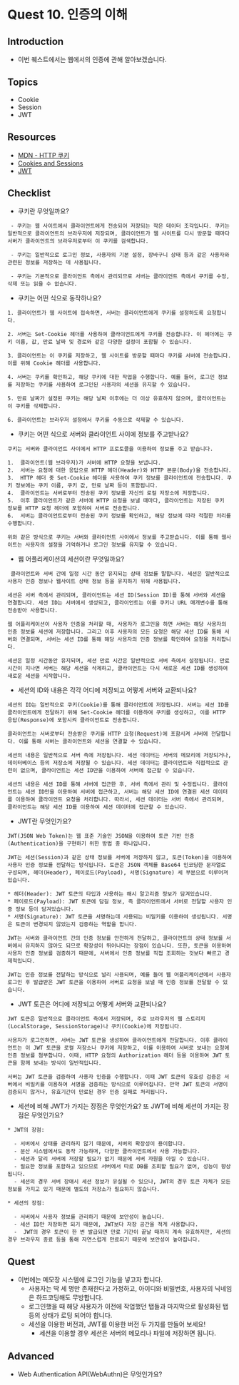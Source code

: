 # Quest 10. 인증의 이해

## Introduction
* 이번 퀘스트에서는 웹에서의 인증에 관해 알아보겠습니다.

## Topics
* Cookie
* Session
* JWT

## Resources
* [MDN - HTTP 쿠키](https://developer.mozilla.org/ko/docs/Web/HTTP/Cookies)
* [Cookies and Sessions](https://web.stanford.edu/~ouster/cgi-bin/cs142-fall10/lecture.php?topic=cookie)
* [JWT](https://jwt.io/)

## Checklist
* 쿠키란 무엇일까요?
```
 - 쿠키는 웹 사이트에서 클라이언트에게 전송되어 저장되는 작은 데이터 조각입니다. 쿠키는 일반적으로 클라이언트의 브라우저에 저장되며, 클라이언트가 웹 사이트를 다시 방문할 때마다 서버가 클라이언트의 브라우저로부터 이 쿠키를 검색합니다.

 - 쿠키는 일반적으로 로그인 정보, 사용자의 기본 설정, 장바구니 상태 등과 같은 사용자와 관련된 정보를 저장하는 데 사용됩니다. 

 - 쿠키는 기본적으로 클라이언트 측에서 관리되므로 서버는 클라이언트 측에서 쿠키를 수정, 삭제 또는 읽을 수 없습니다.

```
  * 쿠키는 어떤 식으로 동작하나요?

```
1. 클라이언트가 웹 사이트에 접속하면, 서버는 클라이언트에게 쿠키를 설정하도록 요청합니다.

2. 서버는 Set-Cookie 헤더를 사용하여 클라이언트에게 쿠키를 전송합니다. 이 헤더에는 쿠키 이름, 값, 만료 날짜 및 경로와 같은 다양한 설정이 포함될 수 있습니다.

3. 클라이언트는 이 쿠키를 저장하고, 웹 사이트를 방문할 때마다 쿠키를 서버에 전송합니다. 이를 위해 Cookie 헤더를 사용합니다.

4. 서버는 쿠키를 확인하고, 해당 쿠키에 대한 작업을 수행합니다. 예를 들어, 로그인 정보를 저장하는 쿠키를 사용하여 로그인된 사용자의 세션을 유지할 수 있습니다.

5. 만료 날짜가 설정된 쿠키는 해당 날짜 이후에는 더 이상 유효하지 않으며, 클라이언트는 이 쿠키를 삭제합니다.

6. 클라이언트는 브라우저 설정에서 쿠키를 수동으로 삭제할 수 있습니다.

```

  * 쿠키는 어떤 식으로 서버와 클라이언트 사이에 정보를 주고받나요?

``` 
쿠키는 서버와 클라이언트 사이에서 HTTP 프로토콜을 이용하여 정보를 주고 받습니다.

1.  클라이언트(웹 브라우저)가 서버에 HTTP 요청을 보냅니다.
2.  서버는 요청에 대한 응답으로 HTTP 헤더(Header)와 HTTP 본문(Body)을 전송합니다.
3.  HTTP 헤더 중 Set-Cookie 헤더를 사용하여 쿠키 정보를 클라이언트에 전송합니다. 쿠키 정보에는 쿠키 이름, 쿠키 값, 만료 날짜 등이 포함됩니다.
4.  클라이언트는 서버로부터 전송된 쿠키 정보를 자신의 로컬 저장소에 저장합니다.
5.  이후 클라이언트가 같은 서버에 HTTP 요청을 보낼 때마다, 클라이언트는 저장된 쿠키 정보를 HTTP 요청 헤더에 포함하여 서버로 전송합니다.
6.  서버는 클라이언트로부터 전송된 쿠키 정보를 확인하고, 해당 정보에 따라 적절한 처리를 수행합니다.

위와 같은 방식으로 쿠키는 서버와 클라이언트 사이에서 정보를 주고받습니다. 이를 통해 웹사이트는 사용자의 설정을 기억하거나 로그인 정보를 유지할 수 있습니다.

```

* 웹 어플리케이션의 세션이란 무엇일까요?
```
 클라이언트와 서버 간에 일정 시간 동안 유지되는 상태 정보를 말합니다. 세션은 일반적으로 사용자 인증 정보나 웹사이트 상태 정보 등을 유지하기 위해 사용됩니다.

세션은 서버 측에서 관리되며, 클라이언트는 세션 ID(Session ID)를 통해 서버와 세션을 연결합니다. 세션 ID는 서버에서 생성되고, 클라이언트는 이를 쿠키나 URL 매개변수를 통해 전송받아 사용합니다.

웹 어플리케이션이 사용자 인증을 처리할 때, 사용자가 로그인을 하면 서버는 해당 사용자의 인증 정보를 세션에 저장합니다. 그리고 이후 사용자의 모든 요청은 해당 세션 ID를 통해 서버와 연결되며, 서버는 세션 ID를 통해 해당 사용자의 인증 정보를 확인하여 요청을 처리합니다.

세션은 일정 시간동안 유지되며, 세션 만료 시간은 일반적으로 서버 측에서 설정됩니다. 만료 시간이 지나면 서버는 해당 세션을 삭제하고, 클라이언트는 다시 새로운 세션 ID를 생성하여 새로운 세션을 시작합니다.

```
  * 세션의 ID와 내용은 각각 어디에 저장되고 어떻게 서버와 교환되나요?
```
세션의 ID는 일반적으로 쿠키(Cookie)를 통해 클라이언트에 저장됩니다. 서버는 세션 ID를 클라이언트에게 전달하기 위해 Set-Cookie 헤더를 이용하여 쿠키를 생성하고, 이를 HTTP 응답(Response)에 포함시켜 클라이언트로 전송합니다.

클라이언트는 서버로부터 전송받은 쿠키를 HTTP 요청(Request)에 포함시켜 서버에 전달합니다. 이를 통해 서버는 클라이언트와 세션을 연결할 수 있습니다.

세션의 내용은 일반적으로 서버 측에 저장됩니다. 세션 데이터는 서버의 메모리에 저장되거나, 데이터베이스 등의 저장소에 저장될 수 있습니다. 세션 데이터는 클라이언트와 직접적으로 관련이 없으며, 클라이언트는 세션 ID만을 이용하여 서버에 접근할 수 있습니다.

세션의 내용은 세션 ID를 통해 서버에 접근한 후, 서버 측에서 관리 및 수정됩니다. 클라이언트는 세션 ID만을 이용하여 서버에 접근하고, 서버는 해당 세션 ID에 연결된 세션 데이터를 이용하여 클라이언트 요청을 처리합니다. 따라서, 세션 데이터는 서버 측에서 관리되며, 클라이언트는 해당 세션 ID를 이용하여 세션 데이터에 접근할 수 있습니다.

```

* JWT란 무엇인가요?
```
JWT(JSON Web Token)는 웹 표준 기술인 JSON을 이용하여 토큰 기반 인증(Authentication)을 구현하기 위한 방법 중 하나입니다.

JWT는 세션(Session)과 같은 상태 정보를 서버에 저장하지 않고, 토큰(Token)을 이용하여 사용자 인증 정보를 전달하는 방식입니다. 토큰은 JSON 객체를 Base64 인코딩한 문자열로 구성되며, 헤더(Header), 페이로드(Payload), 서명(Signature) 세 부분으로 이루어져 있습니다.

* 헤더(Header): JWT 토큰의 타입과 사용하는 해시 알고리즘 정보가 담겨있습니다.
* 페이로드(Payload): JWT 토큰에 담길 정보, 즉 클라이언트에서 서버로 전달할 사용자 인증 정보 등이 담겨있습니다.
* 서명(Signature): JWT 토큰을 서명하는데 사용되는 비밀키를 이용하여 생성됩니다. 서명은 토큰이 변경되지 않았는지 검증하는 역할을 합니다.

JWT는 서버와 클라이언트 간의 인증 정보를 안전하게 전달하고, 클라이언트의 상태 정보를 서버에서 유지하지 않아도 되므로 확장성이 뛰어나다는 장점이 있습니다. 또한, 토큰을 이용하여 사용자 인증 정보를 검증하기 때문에, 서버에서 인증 정보를 직접 조회하는 것보다 빠르고 경제적입니다.

JWT는 인증 정보를 전달하는 방식으로 널리 사용되며, 예를 들어 웹 어플리케이션에서 사용자 로그인 후 발급받은 JWT 토큰을 이용하여 서버로 요청을 보낼 때 인증 정보를 전달할 수 있습니다.
```
  * JWT 토큰은 어디에 저장되고 어떻게 서버와 교환되나요?
```
JWT 토큰은 일반적으로 클라이언트 측에서 저장되며, 주로 브라우저의 웹 스토리지(LocalStorage, SessionStorage)나 쿠키(Cookie)에 저장됩니다.

사용자가 로그인하면, 서버는 JWT 토큰을 생성하여 클라이언트에게 전달합니다. 이후 클라이언트는 이 JWT 토큰을 로컬 저장소나 쿠키에 저장하고, 이를 이용하여 서버로 보내는 요청에 인증 정보를 첨부합니다. 이때, HTTP 요청의 Authorization 헤더 등을 이용하여 JWT 토큰을 함께 보내는 방식이 일반적입니다.

서버는 JWT 토큰을 검증하여 사용자 인증을 수행합니다. 이때 JWT 토큰의 유효성 검증은 서버에서 비밀키를 이용하여 서명을 검증하는 방식으로 이루어집니다. 만약 JWT 토큰의 서명이 검증되지 않거나, 유효기간이 만료된 경우 인증 실패로 처리됩니다.

```

* 세션에 비해 JWT가 가지는 장점은 무엇인가요? 또 JWT에 비해 세션이 가지는 장점은 무엇인가요?
```
* JWT의 장점:

  - 서버에서 상태를 관리하지 않기 때문에, 서버의 확장성이 용이합니다.
  - 분산 시스템에서도 동작 가능하며, 다양한 클라이언트에서 사용 가능합니다.
  - 세션과 달리 서버에 저장할 필요가 없기 때문에 서버 자원을 아낄 수 있습니다.
  - 필요한 정보를 포함하고 있으므로 서버에서 따로 DB를 조회할 필요가 없어, 성능이 향상됩니다.
  - 세션의 경우 서버 장애시 세션 정보가 유실될 수 있으나, JWT의 경우 토큰 자체가 모든 정보를 가지고 있기 때문에 별도의 저장소가 필요하지 않습니다.

* 세션의 장점:

  - 서버에서 사용자 정보를 관리하기 때문에 보안성이 높습니다.
  - 세션 ID만 저장하면 되기 때문에, JWT보다 저장 공간을 적게 사용합니다.
  -  JWT의 경우 토큰이 한 번 발급되면 만료 기간이 끝날 때까지 계속 유효하지만, 세션의 경우 브라우저 종료 등을 통해 자연스럽게 만료되기 때문에 보안성이 높아집니다.

```

## Quest
* 이번에는 메모장 시스템에 로그인 기능을 넣고자 합니다.
  * 사용자는 딱 세 명만 존재한다고 가정하고, 아이디와 비밀번호, 사용자의 닉네임은 하드코딩해도 무방합니다.
  * 로그인했을 때 해당 사용자가 이전에 작업했던 탭들과 마지막으로 활성화된 탭 등의 상태가 로딩 되어야 합니다.
  * 세션을 이용한 버전과, JWT를 이용한 버전 두 가지를 만들어 보세요!
    * 세션을 이용할 경우 세션은 서버의 메모리나 파일에 저장하면 됩니다.

## Advanced
* Web Authentication API(WebAuthn)은 무엇인가요?
